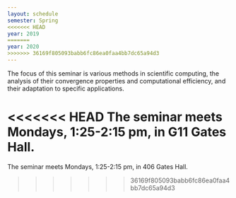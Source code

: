 ```yaml
---
layout: schedule
semester: Spring
<<<<<<< HEAD
year: 2019
=======
year: 2020
>>>>>>> 36169f805093babb6fc86ea0faa4bb7dc65a94d3
---
```


The focus of this seminar is various methods in scientific computing,
the analysis of their convergence properties and computational efficiency,
and their adaptation to specific applications.

<<<<<<< HEAD
The seminar meets Mondays, 1:25-2:15 pm, in G11 Gates Hall.
=======
The seminar meets Mondays, 1:25-2:15 pm, in 406 Gates Hall.
>>>>>>> 36169f805093babb6fc86ea0faa4bb7dc65a94d3
